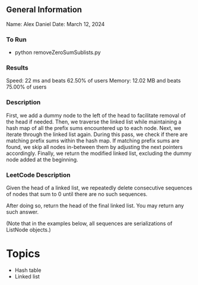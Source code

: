 ## General Information
Name: Alex Daniel
Date: March 12, 2024

### To Run
- python removeZeroSumSublists.py

### Results
Speed: 22 ms and beats 62.50% of users
Memory: 12.02 MB and beats 75.00% of users

### Description
First, we add a dummy node to the left of the head to facilitate removal of the head if needed. Then, we traverse the linked list while maintaining a hash map of all the prefix sums encountered up to each node. Next, we iterate through the linked list again. During this pass, we check if there are matching prefix sums within the hash map. If matching prefix sums are found, we skip all nodes in-between them by adjusting the next pointers accordingly. Finally, we return the modified linked list, excluding the dummy node added at the beginning.

### LeetCode Description
Given the head of a linked list, we repeatedly delete consecutive sequences of nodes that sum to 0 until there are no such sequences.

After doing so, return the head of the final linked list.  You may return any such answer.

(Note that in the examples below, all sequences are serializations of ListNode objects.)

# Topics
- Hash table
- Linked list